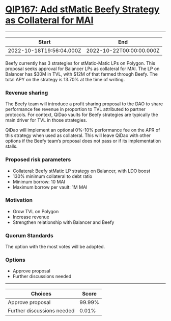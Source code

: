 
# [QIP167: Add stMatic Beefy Strategy as Collateral for MAI](https://snapshot.org/#/qidao.eth/proposal/0xa1499fbc235f541cf50bd2f9f8f4cf431cc78b1ed0cb22c0a3d51f1943a89c3e)

---
| Start | End |
| --- | --- |
| 2022-10-18T19:56:04.000Z | 2022-10-22T00:00:00.000Z |


Beefy currently has 3 strategies for stMatic-Matic LPs on Polygon. This proposal seeks approval for Balancer LPs as collateral for MAI. The LP on Balancer has $30M in TVL, with $12M of that farmed through Beefy. The total APY on the strategy is 13.70% at the time of writing.

### Revenue sharing

The Beefy team will introduce a profit sharing proposal to the DAO to share performance fee revenue in proportion to TVL attributed to partner protocols. For context, QiDao vaults for Beefy strategies are typically the main driver for TVL in those strategies.

QiDao will implement an optional 0%-10% performance fee on the APR of this strategy when used as collateral. This will leave QiDao with other options if the Beefy team’s proposal does not pass or if its implementation stalls.

### Proposed risk parameters

* Collateral: Beefy stMatic LP strategy on Balancer, with LDO boost
* 130% minimum collateral to debt ratio
* Minimum borrow: 10 MAI
* Maximum borrow per vault: 1M MAI

### Motivation

* Grow TVL on Polygon
* Increase revenue
* Strengthen relationship with Balancer and Beefy

### Quorum Standards

The option with the most votes will be adopted.

### Options

* Approve proposal
* Further discussions needed 

---
| Choices | Score |
| --- | --- |
| Approve proposal | 99.99% |
| Further discussions needed | 0.01% |

